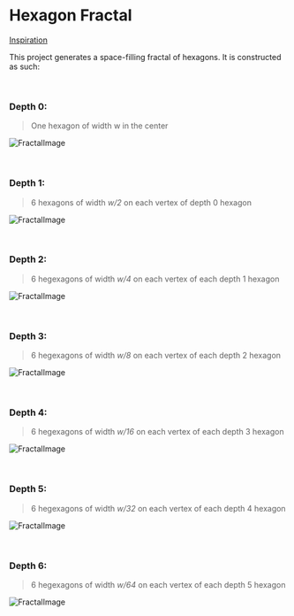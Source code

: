 # Hexagon Fractal

[Inspiration](http://erkdemon.blogspot.com/2009/12/hex-fractal-carpet.html)

This project generates a space-filling fractal of hexagons. It is constructed as such:

<br>

### Depth 0:
> One hexagon of width w in the center

![FractalImage](https://github.com/VictorSuciu/README-Assets/blob/master/Hexagon/HexagonFractal0.png)

<br>

### Depth 1:
> 6 hexagons of width *w/2* on each vertex of depth 0 hexagon

![FractalImage](https://github.com/VictorSuciu/README-Assets/blob/master/Hexagon/HexagonFractal1.png)

<br>

### Depth 2:
> 6 hegexagons of width *w/4* on each vertex of each depth 1 hexagon

![FractalImage](https://github.com/VictorSuciu/README-Assets/blob/master/Hexagon/HexagonFractal2.png)

<br>

### Depth 3:
> 6 hegexagons of width *w/8* on each vertex of each depth 2 hexagon

![FractalImage](https://github.com/VictorSuciu/README-Assets/blob/master/Hexagon/HexagonFractal3.png)

<br>

### Depth 4:
> 6 hegexagons of width *w/16* on each vertex of each depth 3 hexagon

![FractalImage](https://github.com/VictorSuciu/README-Assets/blob/master/Hexagon/HexagonFractal4.png)

<br>

### Depth 5:
> 6 hegexagons of width *w/32* on each vertex of each depth 4 hexagon

![FractalImage](https://github.com/VictorSuciu/README-Assets/blob/master/Hexagon/HexagonFractal5.png)

<br>

### Depth 6:
> 6 hegexagons of width *w/64* on each vertex of each depth 5 hexagon

![FractalImage](https://github.com/VictorSuciu/README-Assets/blob/master/Hexagon/HexagonFractal6.png)

<br>
